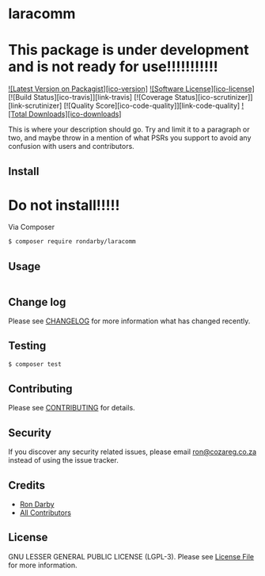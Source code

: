 # laracomm

# This package is under development and is not ready for use!!!!!!!!!!!

[![Latest Version on Packagist][ico-version]][link-packagist]
[![Software License][ico-license]](LICENSE.md)
[![Build Status][ico-travis]][link-travis]
[![Coverage Status][ico-scrutinizer]][link-scrutinizer]
[![Quality Score][ico-code-quality]][link-code-quality]
[![Total Downloads][ico-downloads]][link-downloads]

This is where your description should go. Try and limit it to a paragraph or two, and maybe throw in a mention of what
PSRs you support to avoid any confusion with users and contributors.

## Install
# Do not install!!!!!
Via Composer

``` bash
$ composer require rondarby/laracomm
```

## Usage

``` php

```

## Change log

Please see [CHANGELOG](CHANGELOG.md) for more information what has changed recently.

## Testing

``` bash
$ composer test
```

## Contributing

Please see [CONTRIBUTING](CONTRIBUTING.md) for details.

## Security

If you discover any security related issues, please email ron@cozareg.co.za instead of using the issue tracker.

## Credits

- [Ron Darby][link-author]
- [All Contributors][link-contributors]

## License

GNU LESSER GENERAL PUBLIC LICENSE (LGPL-3). Please see [License File](LICENSE.md) for more information.


[link-packagist]: https://packagist.org/packages/rondarby/laracomm
[link-downloads]: https://packagist.org/packages/rondarby/laracomm
[link-author]: https://github.com/rondarby
[link-contributors]: ../../contributors
